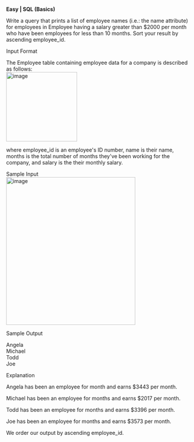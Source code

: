 **Easy | SQL (Basics)**

Write a query that prints a list of employee names (i.e.: the name attribute) for employees in Employee having a salary greater than $2000 per month who have been employees for less than 10 months. Sort your result by ascending employee_id.

Input Format

The Employee table containing employee data for a company is described as follows: <br/>
<img width="191" height="187" alt="image" src="https://github.com/user-attachments/assets/e8958f72-d478-47d8-8c40-41e1be8abab8" />

where employee_id is an employee's ID number, name is their name, months is the total number of months they've been working for the company, and salary is the their monthly salary.

Sample Input <br/>
<img width="348" height="398" alt="image" src="https://github.com/user-attachments/assets/f07cfec3-effb-44ee-9c84-a02ba918706b" />

Sample Output

Angela <br/>
Michael <br/>
Todd<br/>
Joe<br/>

Explanation

Angela has been an employee for  month and earns $3443 per month.

Michael has been an employee for  months and earns $2017 per month.

Todd has been an employee for  months and earns $3396 per month.

Joe has been an employee for  months and earns $3573 per month.

We order our output by ascending employee_id.
